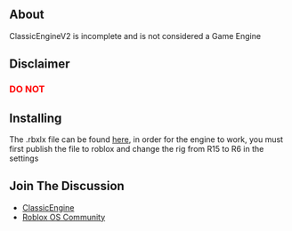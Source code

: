 ## About
<p>ClassicEngineV2 is incomplete and is not considered a Game Engine</p>

## Disclaimer
<h3 style="color:red;">DO NOT</h3>

## Installing
<p>The .rbxlx file can be found <a href="https://github.com/Hoidberg/ClassicEngineV2/releases/tag/v0.5.1">here</a>, in order for the engine to work, you must first publish the file to roblox and change the rig from R15 to R6 in the settings</p>

## Join The Discussion
* <a href="https://discord.gg/uH4VPrr">ClassicEngine</a>
* <a href="https://discord.gg/mhtGUS8">Roblox OS Community</a>
